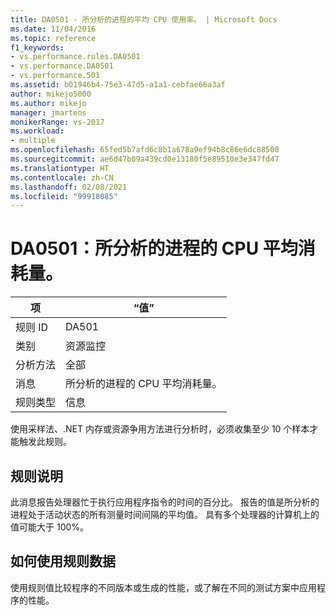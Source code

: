 ```yaml
---
title: DA0501 - 所分析的进程的平均 CPU 使用率。 | Microsoft Docs
ms.date: 11/04/2016
ms.topic: reference
f1_keywords:
- vs.performance.rules.DA0501
- vs.performance.DA0501
- vs.performance.501
ms.assetid: b01946b4-75e3-47d5-a1a1-cebfae66a3af
author: mikejo5000
ms.author: mikejo
manager: jmartens
monikerRange: vs-2017
ms.workload:
- multiple
ms.openlocfilehash: 65fed5b7afd6c8b1a678a9ef94b8c86e6dc88500
ms.sourcegitcommit: ae6d47b09a439cd0e13180f5e89510e3e347fd47
ms.translationtype: HT
ms.contentlocale: zh-CN
ms.lasthandoff: 02/08/2021
ms.locfileid: "99918085"
---
```

# <a name="da0501-average-cpu-consumption-by-the-process-being-profiled"></a>DA0501：所分析的进程的 CPU 平均消耗量。

|项|“值”|
|-|-|
|规则 ID|DA501|
|类别|资源监控|
|分析方法|全部|
|消息|所分析的进程的 CPU 平均消耗量。|
|规则类型|信息|

 使用采样法、.NET 内存或资源争用方法进行分析时，必须收集至少 10 个样本才能触发此规则。

## <a name="rule-description"></a>规则说明
 此消息报告处理器忙于执行应用程序指令的时间的百分比。 报告的值是所分析的进程处于活动状态的所有测量时间间隔的平均值。 具有多个处理器的计算机上的值可能大于 100%。

## <a name="how-to-use-rule-data"></a>如何使用规则数据
 使用规则值比较程序的不同版本或生成的性能，或了解在不同的测试方案中应用程序的性能。
